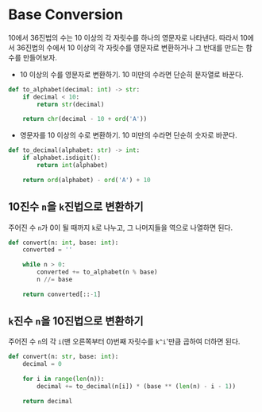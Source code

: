 # Base Conversion

10에서 36진법의 수는 10 이상의 각 자릿수를 하나의 영문자로 나타낸다. 따라서 10에서 36진법의 수에서 10 이상의 각 자릿수를 영문자로 변환하거나 그 반대를 만드는 함수를 만들어보자.

- 10 이상의 수를 영문자로 변환하기. 10 미만의 수라면 단순히 문자열로 바꾼다.

```python
def to_alphabet(decimal: int) -> str:
    if decimal < 10:
        return str(decimal)
    
    return chr(decimal - 10 + ord('A'))
```

- 영문자를 10 이상의 수로 변환하기. 10 미만의 수라면 단순히 숫자로 바꾼다.

```python
def to_decimal(alphabet: str) -> int:
    if alphabet.isdigit():
        return int(alphabet)
    
    return ord(alphabet) - ord('A') + 10
```



## 10진수 `n`을 `k`진법으로 변환하기

주어진 수 `n`가 0이 될 때까지 `k`로 나누고, 그 나머지들을 역으로 나열하면 된다.

```python
def convert(n: int, base: int):
    converted = ''
    
    while n > 0:
        converted += to_alphabet(n % base)
        n //= base
        
    return converted[::-1]
```



## `k`진수 `n`을 10진법으로 변환하기

주어진 수 `n`의 각 `i`(맨 오른쪽부터 0)번째 자릿수를 `k^i`'만큼 곱하여 더하면 된다.

```python
def convert(n: str, base: int):
    decimal = 0
    
    for i in range(len(n)):
        decimal += to_decimal(n[i]) * (base ** (len(n) - i - 1))
        
    return decimal
```